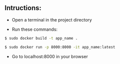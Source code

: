 ## Intructions:
- Open a terminal in the project directory

- Run these commands:
```bash
$ sudo docker build -t app_name .
```
```bash
$ sudo docker run -p 8000:8000 -it app_name:latest
```
- Go to localhost:8000 in your browser
